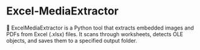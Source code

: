 # Excel-MediaExtractor
📂 ExcelMediaExtractor is a Python tool that extracts embedded images and PDFs from Excel (.xlsx) files. It scans through worksheets, detects OLE objects, and saves them to a specified output folder.
